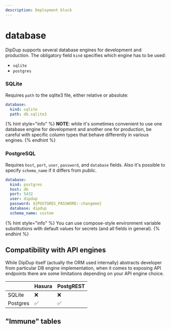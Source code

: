 ```yaml
---
description: Deployment block
---
```


# database

DipDup supports several database engines for development and production. The obligatory field `kind` specifies which engine has to be used:

* `sqlite`
* `postgres`

### SQLite

Requires `path` to the sqlite3 file, either relative or absolute:

```yaml
database:
  kind: sqlite
  path: db.sqlite3
```

{% hint style="info" %}
**NOTE**: while it's sometimes convenient to use one database engine for development and another one for production, be careful with specific column types that behave differently in various engines.
{% endhint %}

### PostgreSQL

Requires `host`, `port`, `user`, `password`, and `database` fields. Also it's possible to specify `schema_name` if it differs from _public_.

```yaml
database:
  kind: postgres
  host: db
  port: 5432
  user: dipdup
  password: ${POSTGRES_PASSWORD:-changeme}
  database: dipdup
  schema_name: custom
```

{% hint style="info" %}
You can use compose-style environment variable substitutions with default values for secrets \(and all fields in general\).
{% endhint %}

## Compatibility with API engines

While DipDup itself \(actually the ORM used internally\) abstracts developer from particular DB engine implementation, when it comes to exposing API endpoints there are some limitations depending on your API engine choice.

|  | Hasura | PostgREST |
| :--- | :--- | :--- |
| SQLite | ❌ | ❌ |
| Postgres | ✅ | ✅ |

## "Immune" tables



